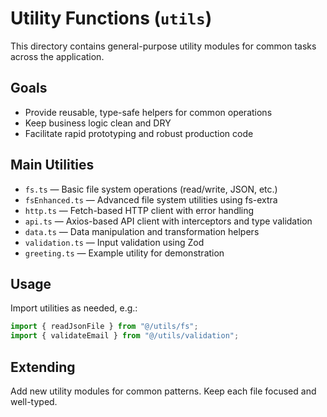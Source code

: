 # Utility Functions (`utils`)

This directory contains general-purpose utility modules for common tasks across the application.

## Goals
- Provide reusable, type-safe helpers for common operations
- Keep business logic clean and DRY
- Facilitate rapid prototyping and robust production code

## Main Utilities
- `fs.ts` — Basic file system operations (read/write, JSON, etc.)
- `fsEnhanced.ts` — Advanced file system utilities using fs-extra
- `http.ts` — Fetch-based HTTP client with error handling
- `api.ts` — Axios-based API client with interceptors and type validation
- `data.ts` — Data manipulation and transformation helpers
- `validation.ts` — Input validation using Zod
- `greeting.ts` — Example utility for demonstration

## Usage
Import utilities as needed, e.g.:
```ts
import { readJsonFile } from "@/utils/fs";
import { validateEmail } from "@/utils/validation";
```

## Extending
Add new utility modules for common patterns. Keep each file focused and well-typed. 